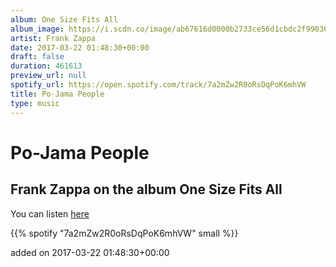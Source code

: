 ```yaml
---
album: One Size Fits All
album_image: https://i.scdn.co/image/ab67616d0000b2733ce56d1cbdc2f99036160b94
artist: Frank Zappa
date: 2017-03-22 01:48:30+00:00
draft: false
duration: 461613
preview_url: null
spotify_url: https://open.spotify.com/track/7a2mZw2R0oRsDqPoK6mhVW
title: Po-Jama People
type: music
---
```



# Po-Jama People

## Frank Zappa on the album One Size Fits All

You can listen [here](https://open.spotify.com/track/7a2mZw2R0oRsDqPoK6mhVW)

{{% spotify "7a2mZw2R0oRsDqPoK6mhVW" small %}}

added on 2017-03-22 01:48:30+00:00
